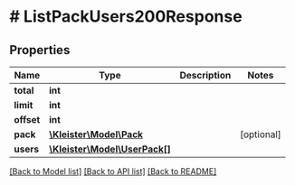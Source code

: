 # # ListPackUsers200Response

## Properties

Name | Type | Description | Notes
------------ | ------------- | ------------- | -------------
**total** | **int** |  |
**limit** | **int** |  |
**offset** | **int** |  |
**pack** | [**\Kleister\Model\Pack**](Pack.md) |  | [optional]
**users** | [**\Kleister\Model\UserPack[]**](UserPack.md) |  |

[[Back to Model list]](../../README.md#models) [[Back to API list]](../../README.md#endpoints) [[Back to README]](../../README.md)
